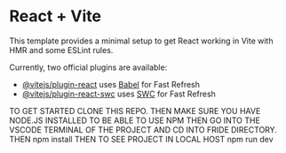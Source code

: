 # React + Vite

This template provides a minimal setup to get React working in Vite with HMR and some ESLint rules.

Currently, two official plugins are available:

- [@vitejs/plugin-react](https://github.com/vitejs/vite-plugin-react/blob/main/packages/plugin-react/README.md) uses [Babel](https://babeljs.io/) for Fast Refresh
- [@vitejs/plugin-react-swc](https://github.com/vitejs/vite-plugin-react-swc) uses [SWC](https://swc.rs/) for Fast Refresh



TO GET STARTED CLONE THIS REPO.
THEN MAKE SURE YOU HAVE NODE.JS INSTALLED TO BE ABLE TO USE NPM
THEN GO INTO THE VSCODE TERMINAL OF THE PROJECT AND CD INTO FRIDE DIRECTORY.
THEN npm install
THEN TO SEE PROJECT IN LOCAL HOST npm run dev 
